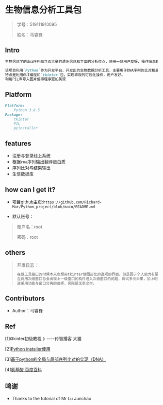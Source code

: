 # 生物信息分析工具包

>学号：519111910095
>
>姓名：马睿锋

## Intro

```markdown
生物信息学的dna序列蕴含着大量的遗传信息和丰富的分析位点，使用一款用户友好、操作简单的生信序列分析工具能为序列分析的工作提供巨大的帮助，因此，开发一款整合了序列翻译（自动查找编码区段）、序列比对、氨基酸性质信息查询的综合工具，来方便大家对dna序列翻译相关工作的研究。

该项目利用`Python`作为开发平台，开发出的生物数据分析工具，主要用于DNA序列的比对和最佳匹配输出、智能化翻译RNA并输出翻译结果。
特点是利用GUI编程和`tkinter`包，实现直观的可视化操作，用户友好。
利用PIL库导入图片使得程序更加美观
```



## Platform

```markdown
Platform:
	Python 3.8.5
Package:
	tkinter
	PIL
	pyinstaller
```



## features

- 注册与登录线上系统
- 根据`rna`序列输出翻译蛋白质
- 序列比对与结果输出
- 生信数据库



## how can I get it?

- 项目github主页:`https://github.com/Richard-Mar/Python_project/blob/main/README.md`	

- 默认账号：

>账户名：root
>
>密码：root


## others

>开发日志：
>
>```python
>在做工具接口的时候本来也想用tkinter做图形化的直观的界面，但是囿于个人能力有限，
>在调用次级窗口总会出现上一级窗口的构件进入次级窗口的问题，调试多次未果，加上时间紧迫，来不及继续改进。
>遂采用功能与窗口分离的选择，实际是无奈之举。
>```

## Contributors

- Author：马睿锋

## Ref

[1]《tkinter初级教程 》----传智播客 ⼤猫

[2\][Python installer使用](http://c.biancheng.net/view/2690.html)

[3\][基于python的全局与局部序列比对的实现（DNA）](https://blog.csdn.net/mmqwqf/article/details/108922579)

[4\][氨基酸 百度百科](https://baike.baidu.com/item/%E6%B0%A8%E5%9F%BA%E9%85%B8/303574)


## 鸣谢

- Thanks to the tutorial of Mr Lu Junchao
